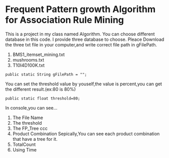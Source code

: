 # Frequent Pattern growth Algorithm for Association Rule Mining
This is a project in my class named Algorithm.
You can choose different database in this code.
I provide three database to choose.
Pleace Download the three txt file in your computer,and write correct file path in gFilePath.
1. BMS1_itemset_mining.txt
2. mushrooms.txt
3. T10I4D100K.txt
```gherkin=
public static String gFilePath = "";
```
You can set the threshold value by youself,the value is percent,you can get the different result.(ex:80 is 80%)
```gherkin=
public static float threshold=80;
```

In console,you can see...
1. The File Name
2. The threshold
3. The FP_Tree
ccc
4. Product Combination
Sepically,You can see each product combination that have a tree for it.
5. TotalCount
6. Using Time
